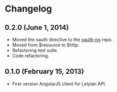 # Changelog


## 0.2.0 (June 1, 2014)

* Moved the oauth directive to the [oauth-ng](https://github.com/andreareginato/oauth-ng) repo.
* Moved from $resource to $http.
* Refactoring test suite.
* Code refactoring.


## 0.1.0 (February 15, 2013)

* First version AngularJS client for Lelylan API.
